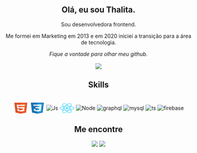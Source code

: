 <div>
<h2 align="center"> Olá, eu sou Thalita.
 </h2>
 
 <p align="center"> Sou desenvolvedora frontend. 
 </p>
 <p align="center"> 
 Me formei em Marketing em 2013 e em 2020 iniciei a transição para a área de tecnologia. 
 </p>
  <p align="center"> <i> Fique a vontade para olhar meu github.</i>
 </p>
 </div>
 
  <p align="center"> 
 <a href="https://github.com/thalitacesar/github-readme-stats"><img align="center" src="https://github-readme-stats.vercel.app/api/top-langs/?username=thalitacesar&layout=compact&theme=buefy&hide_border=true" /></a> 
  </p>

 
<div>
<h2 align="center"> Skills
 </h2>
 
<div align="center"><br>
<img align="center" alt="HTML" height="30" width="40" src="https://raw.githubusercontent.com/devicons/devicon/master/icons/html5/html5-original.svg">
  <img align="center" alt="CSS" height="30" width="40" src="https://raw.githubusercontent.com/devicons/devicon/master/icons/css3/css3-original.svg">
  <img align="center" alt="Js" height="30" width="40" src="https://cdn.jsdelivr.net/gh/devicons/devicon/icons/javascript/javascript-plain.svg">
  <img align="center" alt="React" height="30" width="40" src="https://raw.githubusercontent.com/devicons/devicon/master/icons/react/react-original.svg">
 <img align="center" alt="Node" height="30" width="40" src="https://cdn.jsdelivr.net/gh/devicons/devicon/icons/nodejs/nodejs-original-wordmark.svg">
<img align="center" alt="graphql" height="30" width="40" src="https://cdn.jsdelivr.net/gh/devicons/devicon/icons/graphql/graphql-plain-wordmark.svg">
<img align="center" alt="mysql" height="30" width="40" src="https://cdn.jsdelivr.net/gh/devicons/devicon/icons/mysql/mysql-original-wordmark.svg">
<img align="center" alt="ts" height="30" width="40" src="https://cdn.jsdelivr.net/gh/devicons/devicon/icons/typescript/typescript-original.svg">
<img align="center" alt="firebase" height="30" width="40" src="https://cdn.jsdelivr.net/gh/devicons/devicon/icons/firebase/firebase-plain.svg">
</div>

<div>
<h2 align="center"> Me encontre
 </h2>

<div align="center"> 

  <a href = "mailto:thalita.walleska@gmail.com"><img src="https://img.shields.io/badge/-Gmail-%23333?style=for-the-badge&logo=gmail&logoColor=white" target="_blank"></a>
  <a href="https://www.linkedin.com/in/thalitac%C3%A9sar/" target="_blank"><img src="https://img.shields.io/badge/-LinkedIn-%230077B5?style=for-the-badge&logo=linkedin&logoColor=white" target="_blank"></a> 
 
 
</div>

  

